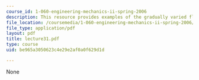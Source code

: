 ```yaml
---
course_id: 1-060-engineering-mechanics-ii-spring-2006
description: This resource provides examples of the gradually varied flow profiles.
file_location: /coursemedia/1-060-engineering-mechanics-ii-spring-2006/be965a3050623c4e29e2af0a0f629d1d_lecture31.pdf
file_type: application/pdf
layout: pdf
title: lecture31.pdf
type: course
uid: be965a3050623c4e29e2af0a0f629d1d

---
```

None